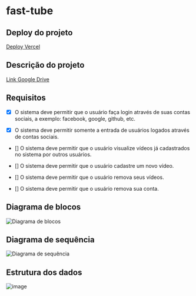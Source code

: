 # fast-tube

## Deploy do projeto
[Deploy Vercel](https://fast-tube.vercel.app/)

## Descrição do projeto
[Link Google Drive](https://drive.google.com/file/d/13sYavsF3775GKQSH_Xx1Y_pjUyBsiII9/view?usp=sharing)

## Requisitos

- [X] O sistema deve permitir que o usuário faça login
através de suas contas sociais, a exemplo: facebook, google, github, etc.

- [X] O sistema deve permitir somente a entrada de
usuários logados através de contas sociais.

- [] O sistema deve permitir que o usuário visualize
vídeos já cadastrados no sistema por outros usuários.

- [] O sistema deve permitir que o usuário cadastre um
novo vídeo.

- [] O sistema deve permitir que o usuário remova seus
vídeos.

- [] O sistema deve permitir que o usuário remova sua
conta.



## Diagrama de blocos
![Diagrama de blocos](https://user-images.githubusercontent.com/63078277/140588705-6fcdb360-8234-45ff-9e92-324af8e96cbd.png)

## Diagrama de sequência
![Diagrama de sequência](https://user-images.githubusercontent.com/63078277/140590845-8fc36187-2ab7-40bf-81ce-78d38e01012a.png)

## Estrutura dos dados
![image](https://user-images.githubusercontent.com/63078277/140588623-c9ff294d-2cf6-4080-862f-a28c448d0276.png)
